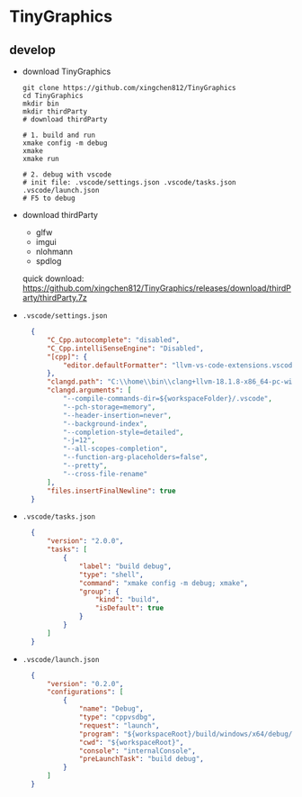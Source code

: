 # TinyGraphics

## develop

- download TinyGraphics
	```
	git clone https://github.com/xingchen812/TinyGraphics
	cd TinyGraphics
	mkdir bin
	mkdir thirdParty
	# download thirdParty

	# 1. build and run
	xmake config -m debug
	xmake
	xmake run

	# 2. debug with vscode
	# init file: .vscode/settings.json .vscode/tasks.json .vscode/launch.json
	# F5 to debug
	```

- download thirdParty
  - glfw
  - imgui
  - nlohmann
  - spdlog

  quick download: https://github.com/xingchen812/TinyGraphics/releases/download/thirdParty/thirdParty.7z

- `.vscode/settings.json`

  ```json
	{
		"C_Cpp.autocomplete": "disabled",
		"C_Cpp.intelliSenseEngine": "Disabled",
		"[cpp]": {
			"editor.defaultFormatter": "llvm-vs-code-extensions.vscode-clangd"
		},
		"clangd.path": "C:\\home\\bin\\clang+llvm-18.1.8-x86_64-pc-windows-msvc\\bin\\clangd.exe",
		"clangd.arguments": [
			"--compile-commands-dir=${workspaceFolder}/.vscode",
			"--pch-storage=memory",
			"--header-insertion=never",
			"--background-index",
			"--completion-style=detailed",
			"-j=12",
			"--all-scopes-completion",
			"--function-arg-placeholders=false",
			"--pretty",
			"--cross-file-rename"
		],
		"files.insertFinalNewline": true
	}
  ```

- `.vscode/tasks.json`

  ```json
	{
		"version": "2.0.0",
		"tasks": [
			{
				"label": "build debug",
				"type": "shell",
				"command": "xmake config -m debug; xmake",
				"group": {
					"kind": "build",
					"isDefault": true
				}
			}
		]
	}
  ```

- `.vscode/launch.json`

  ```json
	{
		"version": "0.2.0",
		"configurations": [
			{
				"name": "Debug",
				"type": "cppvsdbg",
				"request": "launch",
				"program": "${workspaceRoot}/build/windows/x64/debug/TinyGraphics.exe",
				"cwd": "${workspaceRoot}",
				"console": "internalConsole",
				"preLaunchTask": "build debug",
			}
		]
	}
  ```
